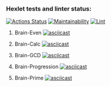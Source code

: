 ### Hexlet tests and linter status:
[![Actions Status](https://github.com/Wenn911/frontend-project-lvl1/workflows/hexlet-check/badge.svg)](https://github.com/Wenn911/frontend-project-lvl1/actions)
[![Maintainability](https://api.codeclimate.com/v1/badges/a99a88d28ad37a79dbf6/maintainability)](https://codeclimate.com/github/codeclimate/codeclimate/maintainability)
[![Lint](https://github.com/Wenn911/frontend-project-lvl1/actions/workflows/eslint-check.yml/badge.svg)](https://github.com/Wenn911/frontend-project-lvl1/actions/workflows/eslint-check.yml)


1. Brain-Even 
[![asciicast](https://asciinema.org/a/gZB9iW7lJDqOL4hLOYroghXoT.svg)](https://asciinema.org/a/gZB9iW7lJDqOL4hLOYroghXoT)

2. Brain-Calc 
[![asciicast](https://asciinema.org/a/59cC4ohP48bjKuh3EHi5aJOQh.svg)](https://asciinema.org/a/59cC4ohP48bjKuh3EHi5aJOQh)

3. Brain-GCD 
[![asciicast](https://asciinema.org/a/QPAsAIOp9cG90TB3nlkjb9qAc.svg)](https://asciinema.org/a/QPAsAIOp9cG90TB3nlkjb9qAc)

4. Brain-Progression 
[![asciicast](https://asciinema.org/a/787vZqKrV1Xmu1SlJP1XAqJRS.svg)](https://asciinema.org/a/787vZqKrV1Xmu1SlJP1XAqJRS)

5. Brain-Prime 
[![asciicast](https://asciinema.org/a/6kJRdSi3KIajjKD3zUrTOIIDe.svg)](https://asciinema.org/a/6kJRdSi3KIajjKD3zUrTOIIDe)